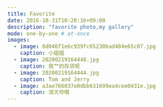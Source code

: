 ```yaml
---
title: Favorite
date: 2016-10-31T10:20:16+09:00
description: "favorite photo,my gallery"
mode: one-by-one # at-once
images:
  - image: 8d046f1e6c939fc65230bad484e65c07.jpg
    caption: 小姐姐
  - image: 20200219164448.jpg
    caption: 我艹的存货呢
  - image: 20200219164444.jpg
    caption: Tom and Jerry
  - image: a3ae766037e0dbb631699ea4cee0431e.jpg
    caption: 消灭你哦
---
```


